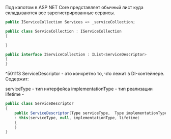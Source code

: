 Под капотом в ASP NET Core представляет обычный лист куда складываются все зарегистрированные сервисы.

```csharp
public IServiceCollection Services => _serviceCollection;

public class ServiceCollection : IServiceCollection
{

}

public interface IServiceCollection : IList<ServiceDescriptor>  
{  
}
```

^5011f3
ServiceDescriptor - это конкретно то, что лежит в DI-контейнере. Содержит:

serviceType - тип интерфейса
implementationType - тип реализации
lifetime - 

```csharp
public class ServiceDescriptor  
{  
	public ServiceDescriptor(Type serviceType,  Type implementationType,  erviceLifetime lifetime)  
	: this(serviceType, null, implementationType, lifetime)  
	{  
	}
}
```